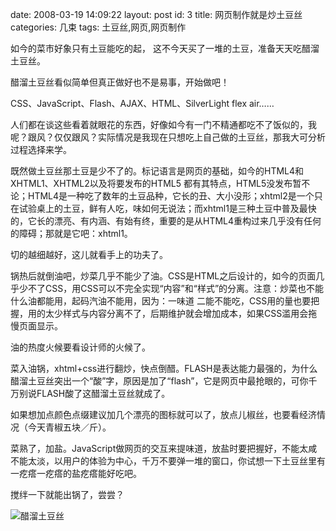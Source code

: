 date: 2008-03-19 14:09:22
layout: post
id: 3
title: 网页制作就是炒土豆丝
categories: 几束
tags: 土豆丝,网页,网页制作

如今的菜市好象只有土豆能吃的起， 这不今天买了一堆的土豆，准备天天吃醋溜土豆丝。

醋溜土豆丝看似简单但真正做好也不是易事，开始做吧！

CSS、JavaScript、Flash、AJAX、HTML、SilverLight flex air……

人们都在谈这些看着就眼花的东西，好像如今有一门不精通都吃不了饭似的，我呢？跟风？仅仅跟风？实际情况是我现在只想吃上自己做的土豆丝，那我大可分析过程选择来学。

既然做土豆丝那土豆是少不了的。标记语言是网页的基础，如今的HTML4和XHTML1、XHTML2以及将要发布的HTML5 都有其特点，HTML5没发布暂不论；HTML4是一种吃了数年的土豆品种，它长的丑、大小没形；xhtml2是一个只在试验桌上的土豆，鲜有人吃，味如何无说法；而xhtml1是三种土豆中普及最快的，它长的漂亮、有内涵、有始有终，重要的是从HTML4重构过来几乎没有任何的障碍；那就是它吧：xhtml1。

切的越细越好，这儿就看手上的功夫了。

锅热后就倒油吧，炒菜几乎不能少了油。CSS是HTML之后设计的，如今的页面几乎少不了CSS，用CSS可以不完全实现“内容”和“样式”的分离。注意：炒菜也不能什么油都能用，起码汽油不能用，因为：一味道 二能不能吃，CSS用的量也要把握，用的太少样式与内容分离不了，后期维护就会增加成本，如果CSS滥用会拖慢页面显示。

油的热度火候要看设计师的火候了。

菜入油锅，xhtml+css进行翻炒，快点倒醋。FLASH是表达能力最强的，为什么醋溜土豆丝突出一个“酸”字，原因是加了“flash”，它是网页中最抢眼的，可你千万别说FLASH酸了这醋溜土豆丝就成了。

如果想加点颜色点缀建议加几个漂亮的图标就可以了，放点儿椒丝，也要看经济情况（今天青椒五块／斤）。

菜熟了，加盐。JavaScript做网页的交互来提味道，放盐时要把握好，不能太咸不能太淡，以用户的体验为中心，千万不要弹一堆的窗口，你试想一下土豆丝里有一疙瘩一疙瘩的盐疙瘩能好吃吧。

搅绊一下就能出锅了，尝尝？

![醋溜土豆丝](http://www.phecda.org/uploads/2008/03/tudousi.jpg)
